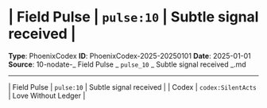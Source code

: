 # | Field Pulse | `pulse:10`              | Subtle signal received    |

**Type**: PhoenixCodex
**ID**: PhoenixCodex-2025-20250101
**Date**: 2025-01-01
**Source**: 10-nodate-_ Field Pulse _ `pulse_10`              _ Subtle signal received    _.md

---

| Field Pulse | `pulse:10`              | Subtle signal received    |
| Codex       | `codex:SilentActs`      | Love Without Ledger       |
